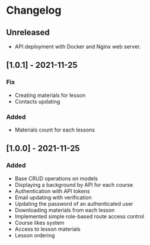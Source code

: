 # Changelog

## Unreleased

- API deployment with Docker and Nginx web server.

## [1.0.1] - 2021-11-25

### Fix

- Creating materials for lesson
- Contacts updating

### Added

- Materials count for each lessons

## [1.0.0] - 2021-11-25

### Added

- Base CRUD operations on models
- Displaying a background by API for each course
- Authentication with API tokens
- Email updating with verification
- Updating the password of an authenticated user
- Downloading materials from each lesson
- Implemented simple role-based route access control
- Course likes system
- Access to lesson materials
- Lesson ordering
